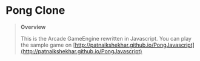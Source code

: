 # Pong Clone

> **Overview**
>
> This is the Arcade GameEngine rewritten in Javascript. You can play
> the sample game on [http://patnaikshekhar.github.io/PongJavascript](http://patnaikshekhar.github.io/PongJavascript)
